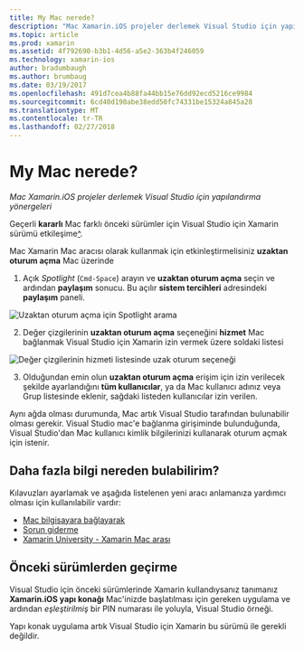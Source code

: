 ```yaml
---
title: My Mac nerede?
description: "Mac Xamarin.iOS projeler derlemek Visual Studio için yapılandırma yönergeleri"
ms.topic: article
ms.prod: xamarin
ms.assetid: 4f792690-b3b1-4d56-a5e2-363b4f246059
ms.technology: xamarin-ios
author: bradumbaugh
ms.author: brumbaug
ms.date: 03/19/2017
ms.openlocfilehash: 491d7cea4b88fa44bb15e76dd92ecd5216ce9984
ms.sourcegitcommit: 6cd40d190abe38edd50fc74331be15324a845a28
ms.translationtype: MT
ms.contentlocale: tr-TR
ms.lasthandoff: 02/27/2018
---
```

# <a name="wheres-my-mac"></a>My Mac nerede?

_Mac Xamarin.iOS projeler derlemek Visual Studio için yapılandırma yönergeleri_

Geçerli **kararlı** Mac farklı önceki sürümler için Visual Studio için Xamarin sürümü etkileşime[^](#earlier-versions).

Mac Xamarin Mac aracısı olarak kullanmak için etkinleştirmelisiniz **uzaktan oturum açma** Mac üzerinde

1. Açık *Spotlight* (`Cmd-Space`) arayın ve **uzaktan oturum açma** seçin ve ardından **paylaşım** sonucu. Bu açılır **sistem tercihleri** adresindeki **paylaşım** paneli.

  ![](visual-studio-ssh-images/spotlight.png "Uzaktan oturum açma için Spotlight arama")

2. Değer çizgilerinin **uzaktan oturum açma** seçeneğini **hizmet** Mac bağlanmak Visual Studio için Xamarin izin vermek üzere soldaki listesi

  ![](visual-studio-ssh-images/sharing.png "Değer çizgilerinin hizmeti listesinde uzak oturum seçeneği")

3. Olduğundan emin olun **uzaktan oturum açma** erişim için izin verilecek şekilde ayarlandığını **tüm kullanıcılar**, ya da Mac kullanıcı adınız veya Grup listesinde eklenir, sağdaki listeden kullanıcılar izin verilen.

Aynı ağda olması durumunda, Mac artık Visual Studio tarafından bulunabilir olması gerekir.
Visual Studio mac'e bağlanma girişiminde bulunduğunda, Visual Studio'dan Mac kullanıcı kimlik bilgilerinizi kullanarak oturum açmak için istenir.

## <a name="where-can-i-find-more-information"></a>Daha fazla bilgi nereden bulabilirim?

Kılavuzları ayarlamak ve aşağıda listelenen yeni aracı anlamanıza yardımcı olması için kullanılabilir vardır:

- [Mac bilgisayara bağlayarak](~/ios/get-started/installation/windows/connecting-to-mac/index.md)
- [Sorun giderme](~/ios/get-started/installation/windows/connecting-to-mac/troubleshooting.md)
- [Xamarin University - Xamarin Mac arası](https://university.xamarin.com/lightninglectures/xamarin-mac-agent)

<a name="earlier-versions" />

## <a name="migrating-from-previous-versions"></a>Önceki sürümlerden geçirme

Visual Studio için önceki sürümlerinde Xamarin kullandıysanız tanımanız **Xamarin.iOS yapı konağı** Mac'inizde başlatılması için gereken uygulama ve ardından *eşleştirilmiş* bir PIN numarası ile yoluyla, Visual Studio örneği.

Yapı konak uygulama artık Visual Studio için Xamarin bu sürümü ile gerekli değildir.
